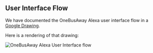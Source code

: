 ## User Interface Flow ##

We have documented the OneBusAway Alexa user interface flow in a [Google Drawing](https://docs.google.com/drawings/d/1TprMxlCym1Nn7LvDvH_Qqh7q6t0iDtRJgHwhPdQk5Vs/edit?usp=sharing).

Here is a rendering of that drawing:

![OneBusAway Alexa User Interface flow](https://docs.google.com/drawings/d/1TprMxlCym1Nn7LvDvH_Qqh7q6t0iDtRJgHwhPdQk5Vs/pub?w=2863&h=6659)